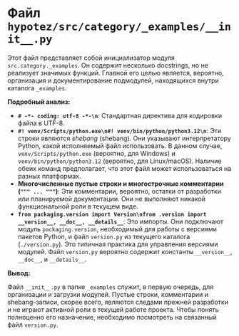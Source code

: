 # Файл `hypotez/src/category/_examples/__init__.py`

Этот файл представляет собой инициализатор модуля `src.category._examples`.  Он содержит несколько docstrings, но не реализует значимых функций.  Главной его целью является, вероятно, организация и документирование подмодулей, находящихся внутри каталога `_examples`.

**Подробный анализ:**

* **`# -*- coding: utf-8 -*-\n`**: Стандартная директива для кодировки файла в UTF-8.
* **`#! venv/Scripts/python.exe\n#! venv/bin/python/python3.12\n`**:  Эти строки являются *shebang* (shebang). Они указывают интерпретатору Python, какой исполняемый файл использовать.  В данном случае, `venv/Scripts/python.exe` (вероятно, для Windows) и `venv/bin/python/python3.12` (вероятно, для Linux/macOS).  Наличие обеих команд предполагает, что этот файл может использоваться на разных платформах.
* **Многочисленные пустые строки и многострочные комментарии (`""" ... """`)**: Эти комментарии, вероятно, остатки от разработки или планируемой документации.  Они не выполняют никакой функциональной роли в текущем виде.
* **`from packaging.version import Version\nfrom .version import __version__, __doc__, __details__`**: Это импорты.  Они подключают модуль `packaging.version`, необходимый для работы с версиями пакетов Python, и файл `version.py` из текущего каталога (`./version.py`).  Это типичная практика для управления версиями модулей. Файл `version.py` вероятно содержит константы `__version__`, `__doc__`, и `__details__`.

**Вывод:**

Файл `__init__.py` в папке `_examples` служит, в первую очередь, для организации и загрузки модулей. Пустые строки, комментарии и shebang-записи, скорее всего, являются следами прежней разработки и не играют активной роли в текущей работе проекта.  Чтобы понять полноценно его назначение, необходимо посмотреть на связанный файл `version.py`.